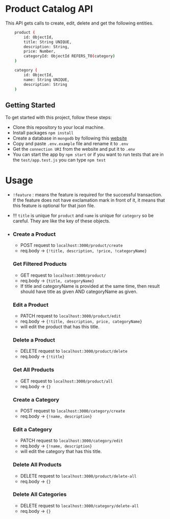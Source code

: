 # Product Catalog API

This API gets calls to create, edit, delete and get the following entities.

```bash
    product (
        id: ObjectId,
        title: String UNIQUE,
        description: String,
        price: Number,
        categoryId: ObjectId REFERS_TO(category)
    )
```

```bash
    category (
        id: ObjectId,
        name: String UNIQUE,
        description: String
    )
```

## Getting Started

To get started with this project, follow these steps:

- Clone this repository to your local machine.
- Install packages `npm install`
- Create a database in `mongodb` by following this [website](mongodb.com)
- Copy and paste `.env.example` file and rename it to `.env`
- Get the `connection URI` from the website and put it to `.env`
- You can start the app by `npm start` or if you want to run tests that are in the `test/app.test.js` you can type `npm test`

# Usage

- `!feature` : means the feature is required for the successful transaction. If the feature does not have exclamation mark in front of it, it means that this feature is optional for that json file.

- !!! `title` is unique for `product` and `name` is unique for `category` so be careful. They are like the key of these objects.

- ### Create a Product

  - POST request to `localhost:3000/product/create`
  - req.body -> `{!title, description, !price, !categoryName}`

  ### Get Filtered Products

  - GET request to `localhost:3000/product/`
  - req.body -> `{title, categoryName}`
  - If title and categoryName is provided at the same time, then result should have title as given AND categoryName as given.

  ### Edit a Product

  - PATCH request to `localhost:3000/product/edit`
  - req.body -> `{!title, description, price, categoryName}`
  - will edit the product that has this title.

  ### Delete a Product

  - DELETE request to `localhost:3000/product/delete`
  - req.body -> `{!title}`

  ### Get All Products

  - GET request to `localhost:3000/product/all`
  - req.body -> `{}`

  ### Create a Category

  - POST request to `localhost:3000/category/create`
  - req.body -> `{!name, description}`

  ### Edit a Category

  - PATCH request to `localhost:3000/category/edit`
  - req.body -> `{!name, description}`
  - will edit the category that has this title.

  ### Delete All Products

  - DELETE request to `localhost:3000/product/delete-all`
  - req.body -> `{}`

  ### Delete All Categories

  - DELETE request to `localhost:3000/category/delete-all`
  - req.body -> `{}`
